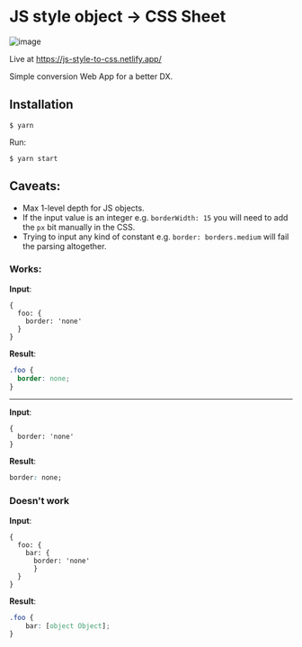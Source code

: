 # JS style object -> CSS Sheet

![image](https://user-images.githubusercontent.com/25004351/124197046-f7793a00-dacd-11eb-8e15-95d20ea8f136.png)

Live at https://js-style-to-css.netlify.app/

Simple conversion Web App for a better DX.

## Installation
```terminal
$ yarn
```
Run:
```terminal
$ yarn start
```
## Caveats:
- Max 1-level depth for JS objects.
- If the input value is an integer e.g. `borderWidth: 15` you will need to add the `px` bit manually in the CSS.
- Trying to input any kind of constant e.g. `border: borders.medium` will fail the parsing altogether.

### Works:
**Input**:
```tsx
{
  foo: {
    border: 'none'
  }
}
```
**Result**:
```css
.foo {
  border: none;
}
```
---
**Input**:
```tsx
{
  border: 'none'
}
```
**Result**:
```css
border: none;
```
### Doesn't work
**Input**:
```tsx
{ 
  foo: {
    bar: {
      border: 'none'
      }
  }
}
```
**Result**:
```css
.foo {
    bar: [object Object];
}
```
